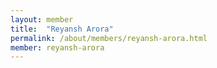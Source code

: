 ```yaml
---
layout: member
title:  "Reyansh Arora"
permalink: /about/members/reyansh-arora.html
member: reyansh-arora
---
```

